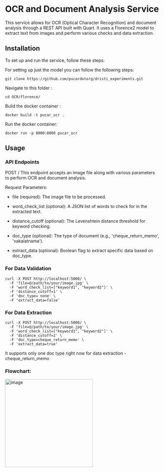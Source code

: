 # OCR and Document Analysis Service
This service allows for OCR (Optical Character Recognition) and document analysis through a REST API built with Quart. It uses a Florence2 model to extract text from images and perform various checks and data extraction.


## Installation
To set up and run the service, follow these steps:

For setting up just the model you can follow the following steps: 

```
git clone https://github.com/pucardotorg/dristi_experiments.git
```

Navigate to this folder : 
```
cd OCR/florence/
```

Build the docker container : 
```
docker build -t pucar_ocr .
```

Run the docker container: 
```
docker run -p 8000:8000 pucar_ocr 
```


## Usage
### API Endpoints
POST /
This endpoint accepts an image file along with various parameters to perform OCR and document analysis.

Request Parameters:

- file (required): The image file to be processed.

- word_check_list (optional): A JSON list of words to check for in the extracted text.

- distance_cutoff (optional): The Levenshtein distance threshold for keyword checking.

- doc_type (optional): The type of document (e.g., 'cheque_return_memo', 'vakalatnama').

- extract_data (optional): Boolean flag to extract specific data based on doc_type.

### For Data Validation

```
curl -X POST http://localhost:5000/ \
  -F 'file=@/path/to/your/image.jpg' \
  -F 'word_check_list=["keyword1", "keyword2"]' \
  -F 'distance_cutoff=1' \
  -F 'doc_type= none' \
  -F 'extract_data=false'
  ```

### For Data Extraction 

```
curl -X POST http://localhost:5000/ \
  -F 'file=@/path/to/your/image.jpg' \
  -F 'word_check_list=["keyword1", "keyword2"]' \
  -F 'distance_cutoff=2' \
  -F 'doc_type=cheque_return_memo' \
  -F 'extract_data=true'
  ```

  It supports only one doc type right now for data extraction - cheque_return_memo

### Flowchart: 

<img width="287" alt="image" src="https://github.com/user-attachments/assets/899c74d2-11b9-4251-9b2b-487da2dc1a1a">


